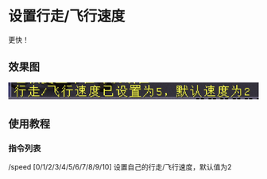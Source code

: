 # 设置行走/飞行速度

更快！

## 效果图

![](/assets/速度指令.png)

## 使用教程

### 指令列表

/speed \[0/1/2/3/4/5/6/7/8/9/10\] 设置自己的行走/飞行速度，默认值为2

